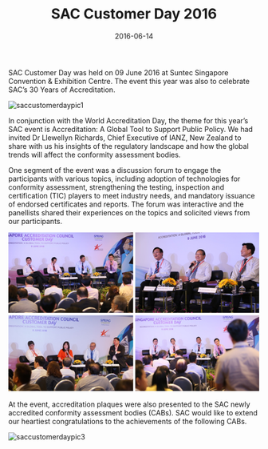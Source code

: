 ﻿---
layout: post
title:  SAC Customer Day 2016
date:   2016-06-14
permalink: /newsroom/events/SAC-Customer-Day-2016
---

SAC Customer Day was held on 09 June 2016 at Suntec Singapore Convention & Exhibition Centre. The event this year was also to celebrate SAC’s 30 Years of Accreditation.

![saccustomerdaypic1](/images/press-release/photos/SAC-Customer-Day-2016-1.png)

In conjunction with the World Accreditation Day, the theme for this year’s SAC event is Accreditation: A Global Tool to Support Public Policy.  We had invited Dr Llewellyn Richards, Chief Executive of IANZ, New Zealand to share with us his insights of the regulatory landscape and how the global trends will affect the conformity assessment bodies.

One segment of the event was a discussion forum to engage the participants with various topics, including adoption of technologies for conformity assessment, strengthening the testing, inspection and certification (TIC) players to meet industry needs, and mandatory issuance of endorsed certificates and reports. The forum was interactive and the panellists shared their experiences on the topics and solicited views from our participants.

![saccustomerdaypic2](/images/press-release/photos/SAC-Customer-Day-2016-2.png)

At the event, accreditation plaques were also presented to the SAC newly accredited conformity assessment bodies (CABs). SAC would like to extend our heartiest congratulations to the achievements of the following CABs.

![saccustomerdaypic3](/images/press-release/photos/SAC-Customer-Day-2016-3.png)
